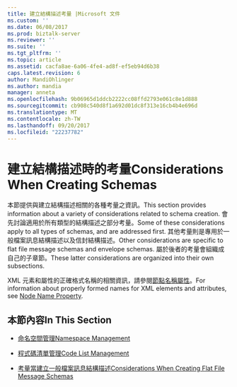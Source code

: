```yaml
---
title: 建立結構描述考量 |Microsoft 文件
ms.custom: ''
ms.date: 06/08/2017
ms.prod: biztalk-server
ms.reviewer: ''
ms.suite: ''
ms.tgt_pltfrm: ''
ms.topic: article
ms.assetid: cacfa8ae-6a06-4fe4-ad8f-ef5eb94d6b38
caps.latest.revision: 6
author: MandiOhlinger
ms.author: mandia
manager: anneta
ms.openlocfilehash: 9b06965d1ddcb2222cc08ffd2793e061c8e1d888
ms.sourcegitcommit: cb908c540d8f1a692d01dc8f313e16cb4b4e696d
ms.translationtype: MT
ms.contentlocale: zh-TW
ms.lasthandoff: 09/20/2017
ms.locfileid: "22237782"
---
```

# <a name="considerations-when-creating-schemas"></a><span data-ttu-id="b29d4-102">建立結構描述時的考量</span><span class="sxs-lookup"><span data-stu-id="b29d4-102">Considerations When Creating Schemas</span></span>
<span data-ttu-id="b29d4-103">本節提供與建立結構描述相關的各種考量之資訊。</span><span class="sxs-lookup"><span data-stu-id="b29d4-103">This section provides information about a variety of considerations related to schema creation.</span></span> <span data-ttu-id="b29d4-104">會先討論適用於所有類型的結構描述之部分考量。</span><span class="sxs-lookup"><span data-stu-id="b29d4-104">Some of these considerations apply to all types of schemas, and are addressed first.</span></span> <span data-ttu-id="b29d4-105">其他考量則是專用於一般檔案訊息結構描述以及信封結構描述。</span><span class="sxs-lookup"><span data-stu-id="b29d4-105">Other considerations are specific to flat file message schemas and envelope schemas.</span></span> <span data-ttu-id="b29d4-106">屬於後者的考量會組織成自己的子章節。</span><span class="sxs-lookup"><span data-stu-id="b29d4-106">These latter considerations are organized into their own subsections.</span></span>  
  
 <span data-ttu-id="b29d4-107">XML 元素和屬性的正確格式名稱的相關資訊，請參閱[節點名稱屬性](../core/node-name-property.md)。</span><span class="sxs-lookup"><span data-stu-id="b29d4-107">For information about properly formed names for XML elements and attributes, see [Node Name Property](../core/node-name-property.md).</span></span>  
  
## <a name="in-this-section"></a><span data-ttu-id="b29d4-108">本節內容</span><span class="sxs-lookup"><span data-stu-id="b29d4-108">In This Section</span></span>  
  
-   [<span data-ttu-id="b29d4-109">命名空間管理</span><span class="sxs-lookup"><span data-stu-id="b29d4-109">Namespace Management</span></span>](../core/namespace-management.md)  
  
-   [<span data-ttu-id="b29d4-110">程式碼清單管理</span><span class="sxs-lookup"><span data-stu-id="b29d4-110">Code List Management</span></span>](../core/code-list-management.md)  
  
-   [<span data-ttu-id="b29d4-111">考量當建立一般檔案訊息結構描述</span><span class="sxs-lookup"><span data-stu-id="b29d4-111">Considerations When Creating Flat File Message Schemas</span></span>](../core/considerations-when-creating-flat-file-message-schemas.md)